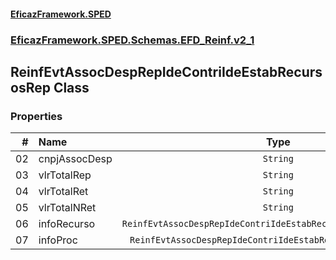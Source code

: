 #### [EficazFramework.SPED](EficazFrameworkSPED.md 'EficazFramework SPED')
### [EficazFramework.SPED.Schemas.EFD_Reinf.v2_1](EficazFramework.SPED.Schemas.EFD_Reinf.v2_1.md 'EficazFramework.SPED.Schemas.EFD_Reinf.v2_1')

## ReinfEvtAssocDespRepIdeContriIdeEstabRecursosRep Class
### Properties

| # | Name | Type | |
| ---: | :--- | :---: | :--- |
| 02 | cnpjAssocDesp | `String` |  |
| 03 | vlrTotalRep | `String` |  |
| 04 | vlrTotalRet | `String` |  |
| 05 | vlrTotalNRet | `String` |  |
| 06 | infoRecurso | `ReinfEvtAssocDespRepIdeContriIdeEstabRecursosRepInfoRecurso[]` |  |
| 07 | infoProc | `ReinfEvtAssocDespRepIdeContriIdeEstabRecursosRepInfoProc[]` |  |
